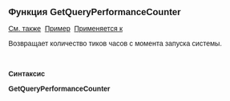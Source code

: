 <html>
<head>
<title>GetQueryPerformanceCounter</title>
</head>

<body>

<p><font size="4" face="Arial"><strong>Функция GetQueryPerformanceCounter</strong></font></p>
    <p><font face="Arial"><a href="../../functions.html">См. также</a>&nbsp;
<a href="../../Examples/E_GetQueryPerformance.html">Пример</a>&nbsp; <a href="../../functions.html">Применяется к</a></font></p>

<p><font face="Arial">Возвращает количество тиков часов с момента запуска системы.</font></p>

<p class="label">&nbsp;</p>

<p class="label"><font face="Arial"><b>Синтаксис</b></font></p>

<p><strong><font face="Arial">GetQueryPerformanceCounter</font></strong></p>

<p>&nbsp;</p>
</body>
</html>
